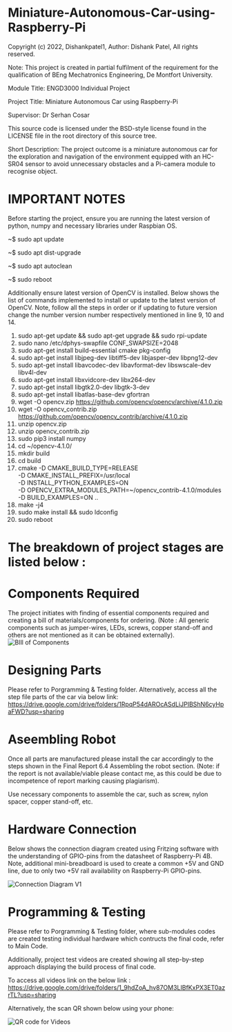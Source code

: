 # Miniature-Autonomous-Car-using-Raspberry-Pi

Copyright (c) 2022, Dishankpatel1,
Author: Dishank Patel,
All rights reserved.

Note: This project is created in partial fulfilment of the requirement for the qualification of BEng Mechatronics Engineering, De Montfort University.

Module Title: ENGD3000 Individual Project 

Project Title: Miniature Autonomous Car using Raspberry-Pi

Supervisor: Dr Serhan Cosar


This source code is licensed under the BSD-style license found in the
LICENSE file in the root directory of this source tree. 


Short Description:
The project outcome is a miniature autonomous car for the exploration and navigation of the environment equipped with an HC-SR04 sensor to avoid unnecessary obstacles and a Pi-camera module to recognise object.

# IMPORTANT NOTES
Before starting the project, ensure you are running the latest version of python, numpy and necessary libraries under Raspbian OS. 

~$ sudo apt update

~$ sudo apt dist-upgrade

~$ sudo apt autoclean

~$ sudo reboot

Additionally ensure latest version of OpenCV is installed. Below shows the list of commands implemented to install or update to the latest version of OpenCV. Note, follow all the steps in order or if updating to future version change the number version number respectively mentioned in line 9, 10 and 14.

1.	sudo apt-get update && sudo apt-get upgrade && sudo rpi-update
2.	sudo nano /etc/dphys-swapfile 
CONF_SWAPSIZE=2048
3.	sudo apt-get install build-essential cmake pkg-config
4.	sudo apt-get install libjpeg-dev libtiff5-dev libjasper-dev libpng12-dev
5.	sudo apt-get install libavcodec-dev libavformat-dev libswscale-dev libv4l-dev
6.	sudo apt-get install libxvidcore-dev libx264-dev
7.	sudo apt-get install libgtk2.0-dev libgtk-3-dev
8.	sudo apt-get install libatlas-base-dev gfortran
9.	wget -O opencv.zip https://github.com/opencv/opencv/archive/4.1.0.zip
10.	wget -O opencv_contrib.zip https://github.com/opencv/opencv_contrib/archive/4.1.0.zip
11.	unzip opencv.zip
12.	unzip opencv_contrib.zip
13.	sudo pip3 install numpy
14.	cd ~/opencv-4.1.0/
15.	mkdir build
16.	cd build
17.	cmake -D CMAKE_BUILD_TYPE=RELEASE \
-D CMAKE_INSTALL_PREFIX=/usr/local \
-D INSTALL_PYTHON_EXAMPLES=ON \
-D OPENCV_EXTRA_MODULES_PATH=~/opencv_contrib-4.1.0/modules \
 -D BUILD_EXAMPLES=ON ..
18.	make -j4
19.	sudo make install && sudo ldconfig
20.	sudo reboot


# The breakdown of project stages are listed below :

# Components Required 
The project initiates with finding of essential components required and creating a bill of materials/components for ordering. (Note : All generic components such as jumper-wires, LEDs, screws, copper stand-off and others are not mentioned as it can be obtained externally).
![BIll of Components](https://user-images.githubusercontent.com/100168764/168693849-db7f2071-b8d6-4ef0-8321-943c269cd5ff.jpg)


# Designing Parts 
Please refer to Porgramming & Testing folder. Alternatively, access all the step file parts of the car via below link: 
https://drive.google.com/drive/folders/1RpqP54dAROcASdLiJPIBShN6cyHpaFWD?usp=sharing 


# Aseembling Robot 
Once all parts are manufactured please install the car accordingly to the steps shown in the Final Report 6.4 Assembling the robot section. (Note: if the report is not available/viable please contact me, as this could be due to incompetence of report marking causing plagiarism).

Use necessary components to assemble the car, such as screw, nylon spacer, copper stand-off, etc.


# Hardware Connection
Below shows the connection diagram created using Fritzing software with the understanding of GPIO-pins from the datasheet of Raspberry-Pi 4B. Note, additional mini-breadboard is used to create a common +5V and GND line, due to only two +5V rail availability on Raspberry-Pi GPIO-pins.

![Connection Diagram V1](https://user-images.githubusercontent.com/100168764/168692178-78408471-d456-4aa8-9913-b72c7e377bc6.jpg)

# Programming & Testing 

Please refer to Porgramming & Testing folder, where sub-modules codes are created testing individual hardware which contructs the final code, refer to Main Code.

Additionally, project test videos are created showing all step-by-step approach displaying the build process of final code.

To access all videos link on the below link :
https://drive.google.com/drive/folders/1_9hdZoA_hv87OM3LIBfKxPX3ET0azrTL?usp=sharing 

Alternatively, the scan QR shown below using your phone:

![QR code for Videos](https://user-images.githubusercontent.com/100168764/168691425-b1d91318-60fc-4dc8-8047-24cf7a5cc1f4.png)
